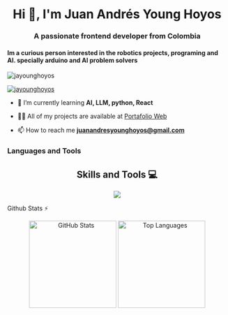 <h1 align="center">Hi 👋, I'm Juan Andrés Young Hoyos</h1>
<h3 align="center">A passionate frontend developer from Colombia</h3>
<h4>Im a curious person interested in the robotics projects, programing and AI. specially arduino and AI problem solvers </h4>

<p align="left"> <img src="https://komarev.com/ghpvc/?username=jayounghoyos&label=Profile%20views&color=0e75b6&style=flat" alt="jayounghoyos" /> </p>

<p align="left"> <a href="https://github.com/ryo-ma/github-profile-trophy"><img src="https://github-profile-trophy.vercel.app/?username=jayounghoyos" alt="jayounghoyos" /></a> </p>

- 🌱 I’m currently learning **AI, LLM, python, React**

- 👨‍💻 All of my projects are available at [Portafolio Web](https://portafolio-web-nine-lyart.vercel.app/)

- 📫 How to reach me **juanandresyounghoyos@gmail.com**

<!--- stats (start) -->
<h3 align="left">Languages and Tools</h3>
<h2 align="center">Skills and Tools 💻</h2>
<p align="center">
  <a href="https://skillicons.dev">
    <img src="https://skillicons.dev/icons?i=arch,arduino,bash,bootstrap,c,cpp,cmake,css,discord,docker,figma,github,gmail,html,java,js,latex,linux,mongodb,mysql,notion,obsidian,py,r,replit,ts,vim,vscode,windows" />
  </a>
</p>
  
<summary>Github Stats ⚡</summary>
<p align="center">
  <img height="200" src="https://github-readme-stats.vercel.app/api?username=jayounghoyos&include_all_commits=true&hide_border=true&show_icons=true&rank_icon=percentile&card_width=350&exclude_repo=github-readme-stats&theme=onedark&line_height=30&custom_title=jayounghoyos%27s+Github+stats" alt="GitHub Stats"/>
  
  <img height="200" src="https://github-readme-stats.vercel.app/api/top-langs/?username=jayounghoyos&layout=donut&langs_count=10&hide_title=true&role=owner,collaborator&theme=onedark&card_width=300&hide_border=true&custom_title=SantiGomez2519%27s+Language+stats&hide=html,css,shell" alt="Top Languages"/>
</p>



<!--- stats (end) -->



